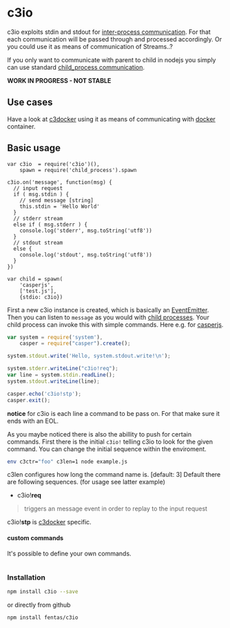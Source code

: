 # c3io

c3io exploits stdin and stdout for [inter-process communication](http://en.wikipedia.org/wiki/Inter-process_communication).
For that each communication will be passed through and processed accordingly.
Or you could use it as means of communication of Streams..?

If you only want to communicate with parent to child in nodejs you simply can use
standard [child_process communication](https://nodejs.org/api/child_process.html#child_process_child_send_message_sendhandle).

__WORK IN PROGRESS - NOT STABLE__

## Use cases

Have a look at [c3docker](https://github.com/fentas/c3docker) using it as means
of communicating with [docker](https://github.com/docker/docker) container.

## Basic usage

```node
var c3io  = require('c3io')(),
    spawn = require('child_process').spawn

c3io.on('message', function(msg) {
  // input request
  if ( msg.stdin ) {
    // send message [string]
    this.stdin = 'Hello World'
  }
  // stderr stream
  else if ( msg.stderr ) {
    console.log('stderr', msg.toString('utf8'))
  }
  // stdout stream
  else {
    console.log('stdout', msg.toString('utf8'))
  }
})

var child = spawn(
    'casperjs',
    ['test.js'],
    {stdio: c3io})
```

First a new c3io instance is created, which is basically an [EventEmitter](https://nodejs.org/api/events.html).
Then you can listen to `message` as you would with [child processes](https://nodejs.org/api/child_process.html).
Your child process can invoke this with simple commands. Here e.g. for [casperjs](http://casperjs.org/).

```js
var system = require('system'),
    casper = require("casper").create();

system.stdout.write('Hello, system.stdout.write!\n');

system.stderr.writeLine("c3io!req");
var line = system.stdin.readLine();
system.stdout.writeLine(line);

casper.echo('c3io!stp');
casper.exit();
```

__notice__ for c3io is each line a command to be pass on. For that make sure it
ends with an EOL.

As you maybe noticed there is also the abillity to push for certain commands.
First there is the initial `c3io!` telling c3io to look for the given command.
You can change the initial sequence within the enviroment.

```sh
env c3ctr="foo" c3len=1 node example.js
```

c3len configures how long the command name is. [default: 3]
Default there are following sequences. (for usage see latter example)

* c3io!__req__
> triggers an message event in order to replay to the input request

c3io!__stp__ is [c3docker](https://github.com/fentas/c3docker) specific.

#### custom commands

It's possible to define your own commands.

```node

```

### Installation

```sh
npm install c3io --save
```

or directly from github

```sh
npm install fentas/c3io
```
